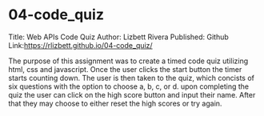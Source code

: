 # 04-code_quiz
Title: Web APIs Code Quiz 
Author: Lizbett Rivera
Published: Github
Link:https://rlizbett.github.io/04-code_quiz/

The purpose of this assignment was to create a timed code quiz utilizing html, css and javascript. Once the user clicks the start button the timer starts counting down. The user is then taken to the quiz, which concists of  six questions with the option to choose a, b, c, or d. upon completing the quiz the user can click on the high score button and input their name. After that they may choose to either reset the high scores or try again. 